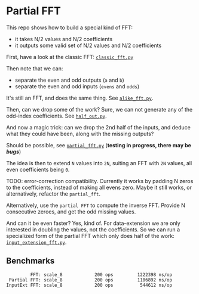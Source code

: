 # Partial FFT

This repo shows how to build a special kind of FFT:
- it takes N/2 values and N/2 coefficients
- it outputs some valid set of N/2 values and N/2 coefficients

First, have a look at the classic FFT: [`classic_fft.py`](classic_fft.py)

Then note that we can:
 - separate the even and odd outputs (`a` and `b`)
 - separate the even and odd inputs (`evens` and `odds`)
 
It's still an FFT, and does the same thing.
See [`alike_fft.py`](alike_fft.py).

Then, can we drop some of the work? Sure,
we can not generate any of the odd-index coefficients.
See [`half_out.py`](half_out_fft.py).

And now a magic trick: can we drop the 2nd half of the inputs,
 and deduce what they could have been, along with the missing outputs?

Should be possible, see [`partial_fft.py`](partial_fft.py) (**testing in progress, there may be _bugs_**)

The idea is then to extend `N` values into `2N`, suiting an FFT with `2N` values, all even coefficients being `0`.

TODO: error-correction compatibility. Currently it works by padding N zeros to the coefficients, instead of making all evens zero.
Maybe it still works, or alternatively, refactor the `partial_fft`.

Alternatively, use the `partial FFT` to compute the inverse FFT. Provide N consecutive zeroes, and get the odd missing values.

And can it be even faster? Yes, kind of. For data-extension we are only interested in doubling the values, not the coefficients.
So we can run a specialized form of the partial FFT which only does half of the work: [`input_extension_fft.py`](input_extension_fft.py).

## Benchmarks

```
         FFT: scale_8            200 ops         1222398 ns/op
 Partial FFT: scale_8            200 ops         1106892 ns/op
InputExt FFT: scale_8            200 ops          544612 ns/op
```

